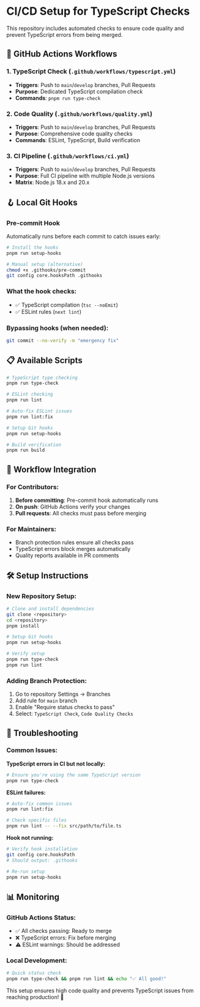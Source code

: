 # CI/CD Setup for TypeScript Checks

This repository includes automated checks to ensure code quality and prevent TypeScript errors from being merged.

## 🔄 GitHub Actions Workflows

### 1. TypeScript Check (`.github/workflows/typescript.yml`)
- **Triggers**: Push to `main`/`develop` branches, Pull Requests
- **Purpose**: Dedicated TypeScript compilation check
- **Commands**: `pnpm run type-check`

### 2. Code Quality (`.github/workflows/quality.yml`)
- **Triggers**: Push to `main`/`develop` branches, Pull Requests  
- **Purpose**: Comprehensive code quality checks
- **Commands**: ESLint, TypeScript, Build verification

### 3. CI Pipeline (`.github/workflows/ci.yml`)
- **Triggers**: Push to `main`/`develop` branches, Pull Requests
- **Purpose**: Full CI pipeline with multiple Node.js versions
- **Matrix**: Node.js 18.x and 20.x

## 🪝 Local Git Hooks

### Pre-commit Hook
Automatically runs before each commit to catch issues early:

```bash
# Install the hooks
pnpm run setup-hooks

# Manual setup (alternative)
chmod +x .githooks/pre-commit
git config core.hooksPath .githooks
```

### What the hook checks:
- ✅ TypeScript compilation (`tsc --noEmit`)
- ✅ ESLint rules (`next lint`)

### Bypassing hooks (when needed):
```bash
git commit --no-verify -m "emergency fix"
```

## 📋 Available Scripts

```bash
# TypeScript type checking
pnpm run type-check

# ESLint checking
pnpm run lint

# Auto-fix ESLint issues
pnpm run lint:fix

# Setup Git hooks
pnpm run setup-hooks

# Build verification
pnpm run build
```

## 🚀 Workflow Integration

### For Contributors:
1. **Before committing**: Pre-commit hook automatically runs
2. **On push**: GitHub Actions verify your changes
3. **Pull requests**: All checks must pass before merging

### For Maintainers:
- Branch protection rules ensure all checks pass
- TypeScript errors block merges automatically
- Quality reports available in PR comments

## 🛠 Setup Instructions

### New Repository Setup:
```bash
# Clone and install dependencies
git clone <repository>
cd <repository>
pnpm install

# Setup Git hooks
pnpm run setup-hooks

# Verify setup
pnpm run type-check
pnpm run lint
```

### Adding Branch Protection:
1. Go to repository Settings → Branches
2. Add rule for `main` branch
3. Enable "Require status checks to pass"
4. Select: `TypeScript Check`, `Code Quality Checks`

## 🔧 Troubleshooting

### Common Issues:

**TypeScript errors in CI but not locally:**
```bash
# Ensure you're using the same TypeScript version
pnpm run type-check
```

**ESLint failures:**
```bash
# Auto-fix common issues
pnpm run lint:fix

# Check specific files
pnpm run lint -- --fix src/path/to/file.ts
```

**Hook not running:**
```bash
# Verify hook installation
git config core.hooksPath
# Should output: .githooks

# Re-run setup
pnpm run setup-hooks
```

## 📊 Monitoring

### GitHub Actions Status:
- ✅ All checks passing: Ready to merge
- ❌ TypeScript errors: Fix before merging  
- ⚠️ ESLint warnings: Should be addressed

### Local Development:
```bash
# Quick status check
pnpm run type-check && pnpm run lint && echo "✅ All good!"
```

This setup ensures high code quality and prevents TypeScript issues from reaching production! 🎯
